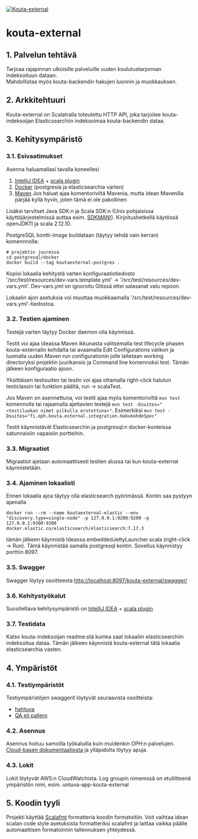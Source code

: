 [![Kouta-external](https://github.com/Opetushallitus/kouta-external/actions/workflows/build.yml/badge.svg)](https://github.com/Opetushallitus/kouta-external/actions/workflows/build.yml)

# kouta-external

## 1. Palvelun tehtävä

Tarjoaa rajapinnan ulkoisille palveluille uuden koulutustarjonnan indeksoituun dataan.   
Mahdollistaa myös kouta-backendin hakujen luonnin ja muokkauksen. 

## 2. Arkkitehtuuri

Kouta-external on Scalatralla toteutettu HTTP API, joka tarjoilee kouta-indeksoijan Elasticsearchiin indeksoimaa
kouta-backendin dataa.  

## 3. Kehitysympäristö

### 3.1. Esivaatimukset

Asenna haluamallasi tavalla koneellesi
1. [IntelliJ IDEA](https://www.jetbrains.com/idea/) + [scala plugin](https://plugins.jetbrains.com/plugin/1347-scala)
2. [Docker](https://www.docker.com/get-started) (postgresia ja elasticsearchia varten)
3. [Maven](https://maven.apache.org/) Jos haluat ajaa komentoriviltä Mavenia,
   mutta idean Mavenilla pärjää kyllä hyvin, joten tämä ei ole pakollinen

Lisäksi tarvitset Java SDK:n ja Scala SDK:n (Unix pohjaisissa käyttöjärjestelmissä auttaa esim. [SDKMAN!](https://sdkman.io/)).
Kirjoitushetkellä käytössä openJDK11 ja scala 2.12.10.   

PostgreSQL kontti-image buildataan (täytyy tehdä vain kerran) komennnolla:
``` shell
# projektin juuressa
cd postgresql/docker
docker build --tag koutaexternal-postgres .
```

Kopioi lokaalia kehitystä varten konfiguraatiotiedosto '/src/test/resources/dev-vars.template.yml' -> '/src/test/resources/dev-vars.yml'. Dev-vars.yml on ignoroitu Gitissä ettei salasanat valu repoon.

Lokaalin ajon asetuksia voi muuttaa muokkaamalla '/src/test/resources/dev-vars.yml'-tiedostoa. 

### 3.2. Testien ajaminen

Testejä varten täytyy Docker daemon olla käynnissä.

Testit voi ajaa ideassa Maven ikkunasta valitsemalla test lifecycle phasen kouta-externalin kohdalta
tai avaamalla Edit Configurations valikon ja luomalla uuden Maven run configurationin jolle laitetaan
working directoryksi projektin juurikansio ja Command line komennoksi test. Tämän jälkeen konfiguraatio ajoon.

Yksittäisen testisuiten tai testin voi ajaa ottamalla right-click halutun testiclassin tai funktion päältä, run -> scalaTest.

Jos Maven on asennettuna, voi testit ajaa myös komentoriviltä `mvn test` komennolla tai rajaamalla
ajettavien testejä `mvn test -Dsuites="<testiluokan nimet pilkulla erotettuna>"`.
Esimerkiksi `mvn test -Dsuites="fi.oph.kouta.external.integration.HakukohdeSpec"`

Testit käynnistävät Elasticsearchin ja postgresql:n docker-konteissa satunnaisiin vapaisiin portteihin.

### 3.3. Migraatiot

Migraatiot ajetaan automaattisesti testien alussa tai kun kouta-external käynnistetään.

### 3.4. Ajaminen lokaalisti

Ennen lokaalia ajoa täytyy olla elasticsearch pyörimässä. Kontin saa pystyyn ajamalla
```shell
docker run --rm --name koutaexternal-elastic --env "discovery.type=single-node" -p 127.0.0.1:9200:9200 -p 127.0.0.1:9300:9300 docker.elastic.co/elasticsearch/elasticsearch:7.17.3
```

tämän jälkeen käynnistä Ideassa embeddedJettyLauncher.scala (right-click -> Run). Tämä käynnistää samalla
postgresql kontin. Sovellus käynnistyy porttiin 8097.

### 3.5. Swagger

Swagger löytyy osoitteesta [http://localhost:8097/kouta-external/swagger/](http://localhost:8097/kouta-external/swagger/)

### 3.6. Kehitystyökalut

Suositeltava kehitysympäristö on [IntelliJ IDEA](https://www.jetbrains.com/idea/) +
[scala plugin](https://plugins.jetbrains.com/plugin/1347-scala)

### 3.7. Testidata

Katso kouta-indeksoijan readme:stä kuinka saat lokaaliin elasticsearchiin indeksoitua dataa.
Tämän jälkeen käynnistä kouta-external tätä lokaalia elasticsearchia vasten.

## 4. Ympäristöt

### 4.1. Testiympäristöt

Testiympäristöjen swaggerit löytyvät seuraavista osoitteista:

- [hahtuva](https://virkailija.hahtuvaopintopolku.fi/kouta-external/swagger)
- [QA eli pallero](https://virkailija.testiopintopolku.fi/kouta-external/swagger)

### 4.2. Asennus

Asennus hoituu samoilla työkaluilla kuin muidenkin OPH:n palvelujen.
[Cloud-basen dokumentaatiosta](https://github.com/Opetushallitus/cloud-base/tree/master/docs) ja ylläpidolta löytyy apuja.

### 4.3. Lokit

Lokit löytyvät AWS:n CloudWatchista. Log groupin nimemssä on etuliitteenä ympäristön nimi,
esim. untuva-app-kouta-external

## 5. Koodin tyyli

Projekti käyttää [Scalafmt](https://scalameta.org/scalafmt/) formatteria koodin 
formatoitiin. Voit
vaihtaa idean scalan code style asetuksista formatteriksi scalafmt ja laittaa vaikka päälle
automaattisen formatoinnin tallennuksen yhteydessä.